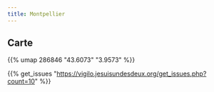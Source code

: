 ```yaml
---
title: Montpellier
---
```



## Carte

{{% umap 286846 "43.6073" "3.9573" %}}

{{% get_issues "https://vigilo.jesuisundesdeux.org/get_issues.php?count=10" %}}
